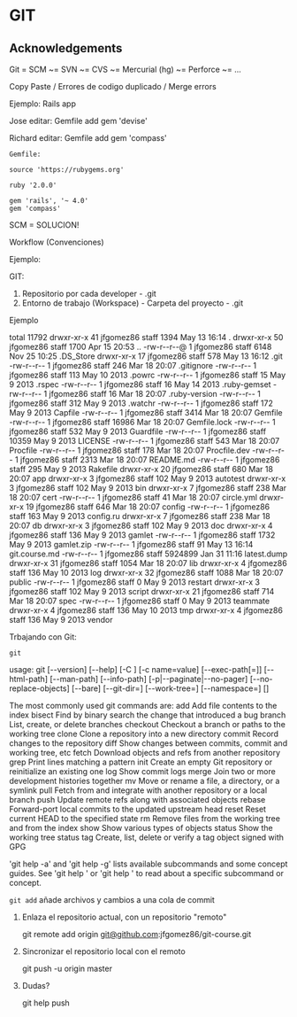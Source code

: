 GIT
===

## Acknowledgements

Git = SCM ~= SVN ~= CVS ~= Mercurial (hg) ~= Perforce ~= ...

Copy Paste / Errores de codigo duplicado / Merge errors


Ejemplo: Rails app

Jose
editar: Gemfile
  add gem 'devise'

Richard
editar: Gemfile
  add gem 'compass'

    Gemfile:

    source 'https://rubygems.org'

    ruby '2.0.0'

    gem 'rails', '~ 4.0'
    gem 'compass'


SCM = SOLUCION!

Workflow (Convenciones)

Ejemplo:

GIT:

  1. Repositorio por cada developer
    - .git
  2. Entorno de trabajo (Workspace)
    - Carpeta del proyecto - .git

Ejemplo

total 11792
drwxr-xr-x  41 jfgomez86  staff     1394 May 13 16:14 .
drwxr-xr-x  50 jfgomez86  staff     1700 Apr 15 20:53 ..
-rw-r--r--@  1 jfgomez86  staff     6148 Nov 25 10:25 .DS_Store
drwxr-xr-x  17 jfgomez86  staff      578 May 13 16:12 .git
-rw-r--r--   1 jfgomez86  staff      246 Mar 18 20:07 .gitignore
-rw-r--r--   1 jfgomez86  staff      113 May 10  2013 .powrc
-rw-r--r--   1 jfgomez86  staff       15 May  9  2013 .rspec
-rw-r--r--   1 jfgomez86  staff       16 May 14  2013 .ruby-gemset
-rw-r--r--   1 jfgomez86  staff       16 Mar 18 20:07 .ruby-version
-rw-r--r--   1 jfgomez86  staff      312 May  9  2013 .watchr
-rw-r--r--   1 jfgomez86  staff      172 May  9  2013 Capfile
-rw-r--r--   1 jfgomez86  staff     3414 Mar 18 20:07 Gemfile
-rw-r--r--   1 jfgomez86  staff    16986 Mar 18 20:07 Gemfile.lock
-rw-r--r--   1 jfgomez86  staff      532 May  9  2013 Guardfile
-rw-r--r--   1 jfgomez86  staff    10359 May  9  2013 LICENSE
-rw-r--r--   1 jfgomez86  staff      543 Mar 18 20:07 Procfile
-rw-r--r--   1 jfgomez86  staff      178 Mar 18 20:07 Procfile.dev
-rw-r--r--   1 jfgomez86  staff     2313 Mar 18 20:07 README.md
-rw-r--r--   1 jfgomez86  staff      295 May  9  2013 Rakefile
drwxr-xr-x  20 jfgomez86  staff      680 Mar 18 20:07 app
drwxr-xr-x   3 jfgomez86  staff      102 May  9  2013 autotest
drwxr-xr-x   3 jfgomez86  staff      102 May  9  2013 bin
drwxr-xr-x   7 jfgomez86  staff      238 Mar 18 20:07 cert
-rw-r--r--   1 jfgomez86  staff       41 Mar 18 20:07 circle.yml
drwxr-xr-x  19 jfgomez86  staff      646 Mar 18 20:07 config
-rw-r--r--   1 jfgomez86  staff      163 May  9  2013 config.ru
drwxr-xr-x   7 jfgomez86  staff      238 Mar 18 20:07 db
drwxr-xr-x   3 jfgomez86  staff      102 May  9  2013 doc
drwxr-xr-x   4 jfgomez86  staff      136 May  9  2013 gamlet
-rw-r--r--   1 jfgomez86  staff     1732 May  9  2013 gamlet.zip
-rw-r--r--   1 jfgomez86  staff       91 May 13 16:14 git.course.md
-rw-r--r--   1 jfgomez86  staff  5924899 Jan 31 11:16 latest.dump
drwxr-xr-x  31 jfgomez86  staff     1054 Mar 18 20:07 lib
drwxr-xr-x   4 jfgomez86  staff      136 May 10  2013 log
drwxr-xr-x  32 jfgomez86  staff     1088 Mar 18 20:07 public
-rw-r--r--   1 jfgomez86  staff        0 May  9  2013 restart
drwxr-xr-x   3 jfgomez86  staff      102 May  9  2013 script
drwxr-xr-x  21 jfgomez86  staff      714 Mar 18 20:07 spec
-rw-r--r--   1 jfgomez86  staff        0 May  9  2013 teammate
drwxr-xr-x   4 jfgomez86  staff      136 May 10  2013 tmp
drwxr-xr-x   4 jfgomez86  staff      136 May  9  2013 vendor


Trbajando con Git:

`git`

usage: git [--version] [--help] [-C <path>] [-c name=value]
           [--exec-path[=<path>]] [--html-path] [--man-path] [--info-path]
           [-p|--paginate|--no-pager] [--no-replace-objects] [--bare]
           [--git-dir=<path>] [--work-tree=<path>] [--namespace=<name>]
           <command> [<args>]

The most commonly used git commands are:
   add        Add file contents to the index
   bisect     Find by binary search the change that introduced a bug
   branch     List, create, or delete branches
   checkout   Checkout a branch or paths to the working tree
   clone      Clone a repository into a new directory
   commit     Record changes to the repository
   diff       Show changes between commits, commit and working tree, etc
   fetch      Download objects and refs from another repository
   grep       Print lines matching a pattern
   init       Create an empty Git repository or reinitialize an existing one
   log        Show commit logs
   merge      Join two or more development histories together
   mv         Move or rename a file, a directory, or a symlink
   pull       Fetch from and integrate with another repository or a local branch
   push       Update remote refs along with associated objects
   rebase     Forward-port local commits to the updated upstream head
   reset      Reset current HEAD to the specified state
   rm         Remove files from the working tree and from the index
   show       Show various types of objects
   status     Show the working tree status
   tag        Create, list, delete or verify a tag object signed with GPG

'git help -a' and 'git help -g' lists available subcommands and some
concept guides. See 'git help <command>' or 'git help <concept>'
to read about a specific subcommand or concept.


`git add` añade archivos y cambios a una cola de commit

1. Enlaza el repositorio actual, con un repositorio "remoto"

    git remote add origin git@github.com:jfgomez86/git-course.git

2. Sincronizar el repositorio local con el remoto

    git push -u origin master


3. Dudas?

    git help push
